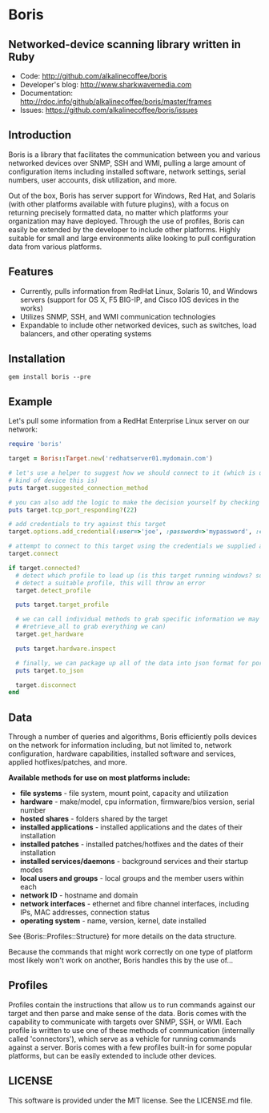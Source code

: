 # Boris
## Networked-device scanning library written in Ruby

* Code: http://github.com/alkalinecoffee/boris
* Developer's blog: http://www.sharkwavemedia.com
* Documentation: http://rdoc.info/github/alkalinecoffee/boris/master/frames
* Issues: https://github.com/alkalinecoffee/boris/issues

## Introduction
Boris is a library that facilitates the communication between you and various networked devices over SNMP, SSH and WMI, pulling a large amount of configuration items including installed software, network settings, serial numbers, user accounts, disk utilization, and more.

Out of the box, Boris has server support for Windows, Red Hat, and Solaris (with other platforms available with future plugins), with a focus on returning precisely formatted data, no matter which platforms your organization may have deployed.  Through the use of profiles, Boris can easily be extended by the developer to include other platforms.  Highly suitable for small and large environments alike looking to pull configuration data from various platforms.

## Features
* Currently, pulls information from RedHat Linux, Solaris 10, and Windows servers (support for OS X, F5 BIG-IP, and Cisco IOS devices in the works)
* Utilizes SNMP, SSH, and WMI communication technologies
* Expandable to include other networked devices, such as switches, load balancers, and other operating systems

## Installation
    gem install boris --pre

## Example
Let's pull some information from a RedHat Enterprise Linux server on our network:

```ruby
require 'boris'

target = Boris::Target.new('redhatserver01.mydomain.com')

# let's use a helper to suggest how we should connect to it (which is useful if we're not sure what
# kind of device this is)
puts target.suggested_connection_method

# you can also add the logic to make the decision yourself by checking if certain TCP ports are responsive
puts target.tcp_port_responding?(22)

# add credentials to try against this target
target.options.add_credential(:user=>'joe', :password=>'mypassword', :connection_types=>[:ssh])

# attempt to connect to this target using the credentials we supplied above
target.connect

if target.connected?
  # detect which profile to load up (is this target running windows? solaris? or what?).  if we can't
  # detect a suitable profile, this will throw an error
  target.detect_profile

  puts target.target_profile

  # we can call individual methods to grab specific information we may be interested in (or call
  # #retrieve_all to grab everything we can)
  target.get_hardware

  puts target.hardware.inspect

  # finally, we can package up all of the data into json format for portability
  puts target.to_json

  target.disconnect
end
```

## Data
Through a number of queries and algorithms, Boris efficiently polls devices on the network for information including, but not limited to, network configuration, hardware capabilities, installed software and services, applied hotfixes/patches, and more.

**Available methods for use on most platforms include:**

* **file systems** - file system, mount point, capacity and utilization
* **hardware** - make/model, cpu information, firmware/bios version, serial number
* **hosted shares** - folders shared by the target
* **installed applications** - installed applications and the dates of their installation
* **installed patches** - installed patches/hotfixes and the dates of their installation
* **installed services/daemons** - background services and their startup modes
* **local users and groups** - local groups and the member users within each
* **network ID** - hostname and domain
* **network interfaces** - ethernet and fibre channel interfaces, including IPs, MAC addresses, connection status
* **operating system** - name, version, kernel, date installed

See {Boris::Profiles::Structure} for more details on the data structure.

Because the commands that might work correctly on one type of platform most likely won't work on another, Boris handles this by the use of...

## Profiles
Profiles contain the instructions that allow us to run commands against our target and then parse and make sense of the data.  Boris comes with the capability to communicate with targets over SNMP, SSH, or WMI.  Each profile is written to use one of these methods of communication (internally called 'connectors'), which serve as a vehicle for running commands against a server.  Boris comes with a few profiles built-in for some popular platforms, but can be easily extended to include other devices.

## LICENSE
This software is provided under the MIT license.  See the LICENSE.md file.